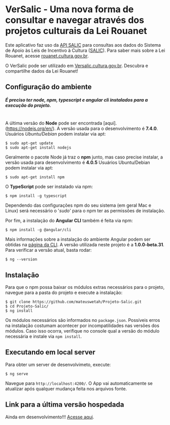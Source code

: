 # VerSalic - Uma nova forma de consultar e navegar através dos projetos culturais da Lei Rouanet

Este aplicativo faz uso da [API SALIC](http://api.salic.cultura.gov.br/) para consultas aos dados do Sistema de Apoio às Leis de Incentivo à Cultura ([SALIC](http://salic.cultura.gov.br)). Para saber mais sobre a Lei Rouanet, acesse [rouanet.cultura.gov.br](http://rouanet.cultura.gov.br).

O VerSalic pode ser utilizado em [Versalic.cultura.gov.br](http://versalic.cultura.gov.br). Descubra e compartilhe dados da Lei Rouanet!

## Configuração do ambiente
##### É preciso ter _node_, _npm_, _typescript_ e _angular cli_ instalados para a execução do projeto.
#
A última versão do **Node** pode ser encontrada [aqui].(https://nodejs.org/en/). A versão usada para o desenvolvimento é **7.4.0**. 
Usuários _Ubuntu/Debian_ podem instalar via apt:

```
$ sudo apt-get update
$ sudo apt-get install nodejs
```
Geralmente o pacote Node já traz o **npm** junto, mas caso precise instalar, a versão usada para desenvolvimento é **4.0.5**
Usuários Ubuntu/Debian podem instalar via apt:

```
$ sudo apt-get install npm
```

O **TypeScript** pode ser instalado via npm:

```
$ npm install -g typescript
```

Dependendo das configurações npm do seu sistema (em geral Mac e Linux) será necessário o '_sudo_' para o npm ter as permissões de instalação.

Por fim, a instalação do **Angular CLI** também é feita via npm:

```
$ npm install -g @angular/cli
```

Mais informações sobre a instalação do ambiente Angular podem ser obtidas na [página da CLI](https://github.com/angular/angular-cli). A versão utilizada neste projeto é a **1.0.0-beta.31**. Para verificar a versão atual, basta rodar:

```
$ ng --version
```

## Instalação
Para que o npm possa baixar os módulos extras necessários para o projeto, navegue para a pasta do projeto e execute a instalação:
```
$ git clone https://github.com/mateuswetah/Projeto-Salic.git
$ cd Projeto-Salic/
$ ng install
```
Os módulos necessários são informados no `package.json`. Possíveis erros na instalação costumam acontecer por incompatilidades nas versões dos módulos. Caso isso ocorra, verifique no console qual a versão do módulo necessária e instale via `npm install`.

## Executando em local server
Para obter um server de desenvolvimeto, execute:
```
$ ng serve
``` 
Navegue para `http://localhost:4200/`. O App vai automaticamente se atualizar após qualquer mudança feita nos arquivos fonte.

## Link para a última versão hospedada
Ainda em desenvolvimento!!! [Acesse aqui](http://hmg.app.api.salic.cultura.gov.br/). 
